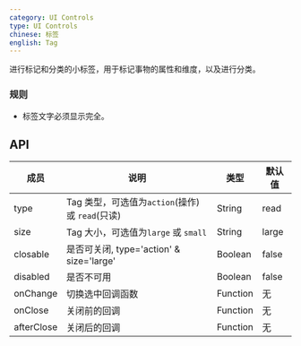 ```yaml
---
category: UI Controls
type: UI Controls
chinese: 标签
english: Tag
---
```


进行标记和分类的小标签，用于标记事物的属性和维度，以及进行分类。

### 规则
- 标签文字必须显示完全。



## API

| 成员        | 说明           | 类型      | 默认值       |
|------------|----------------|--------------------|--------------|
| type       | Tag 类型，可选值为`action`(操作)或 `read`(只读)     |   String   |   read  |
| size   |  Tag 大小，可选值为`large` 或 `small`  |   String    |  large  |
| closable	   | 是否可关闭, type='action' & size='large' | Boolean	 | false |
| disabled   | 是否不可用      | Boolean |    false  |
| onChange   | 切换选中回调函数 | Function|   无  |
| onClose    | 关闭前的回调 | Function|   无  |
| afterClose    | 关闭后的回调 | Function|   无  |
